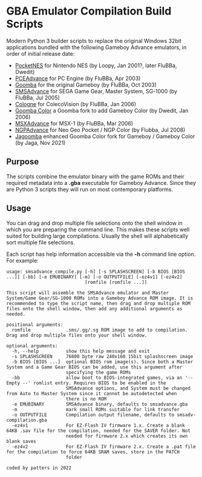 # GBA Emulator Compilation Build Scripts

Modern Python 3 builder scripts to replace the original Windows 32bit applications bundled with the following Gameboy Advance emulators, in order of initial release date:
- [PocketNES](https://github.com/Dwedit/PocketNES/releases) for Nintendo NES (by Loopy, Jan 2001?, later FluBBa, Dwedit)
- [PCEAdvance](https://web.archive.org/web/20150430211123/http://www.ndsretro.com/gbadown.html) for PC Engine (by FluBBa, Apr 2003)
- [Goomba](http://goomba.webpersona.com) for the original Gameboy (by FluBBa, Oct 2003)
- [SMSAdvance](https://web.archive.org/web/20150430211123/http://www.ndsretro.com/gbadown.html) for SEGA Game Gear, Master System, SG-1000 (by FluBBa, Jul 2005)
- [Cologne](https://web.archive.org/web/20150430211123/http://www.ndsretro.com/gbadown.html) for ColecoVision (by FluBBa, Jan 2006)
- [Goomba Color](https://www.dwedit.org/gba/goombacolor.php) a Goomba fork to add Gameboy Color (by Dwedit, Jan 2006)
- [MSXAdvance](https://web.archive.org/web/20150430211123/http://www.ndsretro.com/gbadown.html) for MSX-1 (by FluBBa, Mar 2006)
- [NGPAdvance](https://web.archive.org/web/20150430211123/http://www.ndsretro.com/gbadown.html) for Neo Geo Pocket / NGP Color (by Flubba, Jul 2008)
- [Jagoomba](https://github.com/EvilJagaGenius/jagoombacolor/releases) enhanced Goomba Color fork for Gameboy / Gameboy Color (by Jaga, Nov 2021)

## Purpose
The scripts combine the emulator binary with the game ROMs and their required metadata into a **.gba** executable for Gameboy Advance. Since they are Python 3 scripts they will run on most contemporary platforms.

## Usage
You can drag and drop multiple file selections onto the shell window in which you are preparing the command line. This makes these scripts well suited for building large compilations. Usually the shell will alphabetically sort multiple file selections.

Each script has help information accessible via the **-h** command line option. For example:
```
usage: smsadvance_compile.py [-h] [-s SPLASHSCREEN] [-b BIOS [BIOS ...]] [-bb] [-e EMUBINARY] [-m] [-o OUTPUTFILE] [-ez4v1] [-ez4v2]
                             [romfile [romfile ...]]

This script will assemble the SMSAdvance emulator and Master System/Game Gear/SG-1000 ROMs into a Gameboy Advance ROM image. It is
recommended to type the script name, then drag and drop multiple ROM files onto the shell window, then add any additional arguments as
needed.

positional arguments:
  romfile             .sms/.gg/.sg ROM image to add to compilation. Drag and drop multiple files onto your shell window.

optional arguments:
  -h, --help          show this help message and exit
  -s SPLASHSCREEN     76800 byte raw 240x160 15bit splashscreen image
  -b BIOS [BIOS ...]  optional BIOS rom image(s). Since both a Master System and a Game Gear BIOS can be added, use this argument after
                      specifying the game ROMs
  -bb                 allow boot to BIOS-integrated games, via an '-- Empty --' romlist entry. Requires BIOS to be enabled in the
                      SMSAdvance options, and System must be changed from Auto to Master System since it cannot be autodetected when
                      there is no ROM
  -e EMUBINARY        SMSAdvance binary, defaults to smsadvance.gba
  -m                  mark small ROMs suitable for link transfer
  -o OUTPUTFILE       Compilation output filename, defaults to smsadv-compilation.gba
  -ez4v1              For EZ-Flash IV firmware 1.x. Create a blank 64KB .sav file for the compilation, needed for the SAVER folder. Not
                      needed for firmware 2.x which creates its own blank saves
  -ez4v2              For EZ-Flash IV firmware 2.x. Create a .pat file for the compilation to force 64KB SRAM saves, store in the PATCH
                      folder

coded by patters in 2022
```
